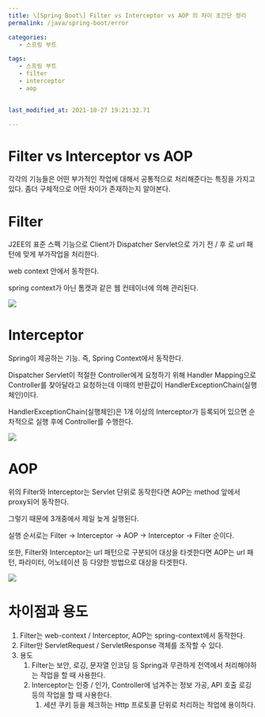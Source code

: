 ```yaml
---
title: \[Spring Boot\] Filter vs Interceptor vs AOP 의 차이 초간단 정리
permalink: /java/spring-boot/error

categories: 
   - 스프링 부트

tags:
   - 스프링 부트
   - filter
   - interceptor
   - aop
   

last_modified_at: 2021-10-27 19:21:32.71 

---
```

# Filter vs Interceptor vs AOP

각각의 기능들은 어떤 부가적인 작업에 대해서 공통적으로 처리해준다는 특징을 가지고 있다. 좀더 구체적으로 어떤 차이가 존재하는지 알아본다.

# Filter

J2EE의 표준 스펙 기능으로 Client가 Dispatcher Servlet으로 가기 전 / 후 로 url 패턴에 맞게 부가작업을 처리한다.

web context 안에서 동작한다. 

spring context가 아닌 톰캣과 같은 웹 컨테이너에 의해 관리된다.

![](https://img1.daumcdn.net/thumb/R1280x0/?scode=mtistory2&fname=https%3A%2F%2Fblog.kakaocdn.net%2Fdn%2FbZQx9K%2Fbtq9zEBsJ75%2FdEAKj1HEymcKyZGZNOiA80%2Fimg.png)

# Interceptor

Spring이 제공하는 기능. 즉, Spring Context에서 동작한다.

Dispatcher Servlet이 적절한 Controller에게 요청하기 위해 Handler Mapping으로 Controller를 찾아달라고 요청하는데 이때의 반환값이 HandlerExceptionChain(실행체인)이다.

HandlerExceptionChain(실행체인)은 1개 이상의 Interceptor가 등록되어 있으면 순차적으로 실행 후에 Controller를 수행한다.

![](https://img1.daumcdn.net/thumb/R1280x0/?scode=mtistory2&fname=https%3A%2F%2Fblog.kakaocdn.net%2Fdn%2FSz6DV%2Fbtq9zjRpUGv%2F68Fw4fZtDwaNCZiCFx57oK%2Fimg.png)

# AOP

위의 Filter와 Interceptor는 Servlet 단위로 동작한다면 AOP는 method 앞에서 proxy되어 동작한다.

그렇기 때문에 3개중에서 제일 늦게 실행된다.

실행 순서로는 Filter → Interceptor → AOP → Interceptor → Filter 순이다.

또한, Filter와 Interceptor는 url 패턴으로 구분되어 대상을 타겟한다면 AOP는 url 패턴, 파라미터, 어노테이션 등 다양한 방법으로 대상을 타겟한다.

![](https://img1.daumcdn.net/thumb/R1280x0/?scode=mtistory2&fname=https%3A%2F%2Fblog.kakaocdn.net%2Fdn%2F1bEhb%2FbtqH8cRq0sY%2FdQVkF7pbrdOTVnILW7bmzK%2Fimg.png)


# 차이점과 용도

1. Filter는 web-context / Interceptor, AOP는 spring-context에서 동작한다.
2. Filter만 ServletRequest / ServletResponse 객체를 조작할 수 있다.
3. 용도
    1. Filter는 보안, 로깅, 문자열 인코딩 등 Spring과 무관하게 전역에서 처리해야하는 작업을 할 때 사용한다.
    2. Interceptor는 인증 / 인가, Controller에 넘겨주는 정보 가공, API 호출 로깅등의 작업을 할 때 사용한다.
        1. 세션 쿠키 등을 체크하는 Http 프로토콜 단위로 처리하는 작업에 용이하다.
